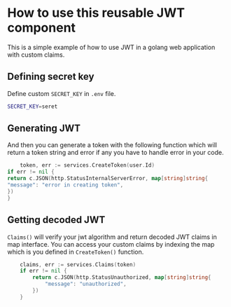 # How to use this reusable JWT component

This is a simple example of how to use JWT in a golang web application with custom claims.

## Defining secret key

Define custom `SECRET_KEY` in `.env` file.

```bash
SECRET_KEY=seret
```

## Generating JWT

And then you can generate a token with the following function which will return a token string and error if any you have
to handle error in your code.

```go
    token, err := services.CreateToken(user.Id)
if err != nil {
return c.JSON(http.StatusInternalServerError, map[string]string{
"message": "error in creating token",
})
}
```

## Getting decoded JWT

`Claims()` will verify your jwt algorithm and return decoded JWT claims in map interface. You can access your custom claims 
by indexing the map which is you defined in `CreateToken()` function.

```go
    claims, err := services.Claims(token)
    if err != nil {
        return c.JSON(http.StatusUnauthorized, map[string]string{
            "message": "unauthorized",
        })
    }
```
